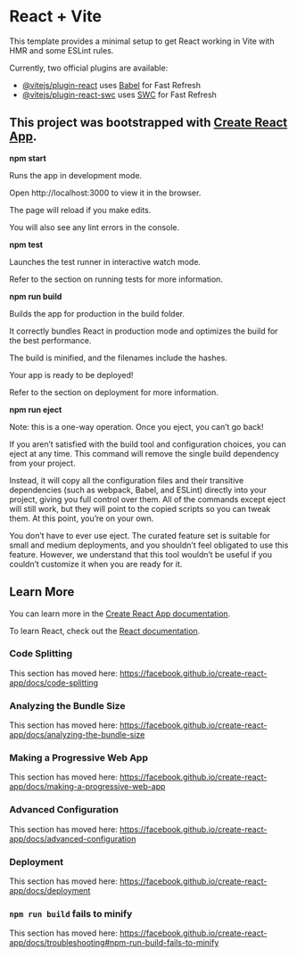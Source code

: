 # React + Vite

This template provides a minimal setup to get React working in Vite with HMR and some ESLint rules.

Currently, two official plugins are available:

- [@vitejs/plugin-react](https://github.com/vitejs/vite-plugin-react/blob/main/packages/plugin-react) uses [Babel](https://babeljs.io/) for Fast Refresh
- [@vitejs/plugin-react-swc](https://github.com/vitejs/vite-plugin-react/blob/main/packages/plugin-react-swc) uses [SWC](https://swc.rs/) for Fast Refresh


## This project was bootstrapped with [Create React App](https://github.com/facebook/create-react-app).  
**npm start**  

Runs the app in development mode.  

Open http://localhost:3000 to view it in the browser.  

The page will reload if you make edits.  

You will also see any lint errors in the console.  


**npm test**  

Launches the test runner in interactive watch mode.  

Refer to the section on running tests for more information.  


**npm run build**  

Builds the app for production in the build folder.  

It correctly bundles React in production mode and optimizes the build for the best performance.  


The build is minified, and the filenames include the hashes.  

Your app is ready to be deployed!  


Refer to the section on deployment for more information.  


**npm run eject**  

Note: this is a one-way operation. Once you eject, you can’t go back!  

If you aren’t satisfied with the build tool and configuration choices, you can eject at any time. This command will remove the single build dependency from your project.  

Instead, it will copy all the configuration files and their transitive dependencies (such as webpack, Babel, and ESLint) directly into your project, giving you full control over them. All of the commands except eject will still work, but they will point to the copied scripts so you can tweak them. At this point, you’re on your own.  

You don’t have to ever use eject. The curated feature set is suitable for small and medium deployments, and you shouldn’t feel obligated to use this feature. However, we understand that this tool wouldn’t be useful if you couldn’t customize it when you are ready for it.

## Learn More

You can learn more in the [Create React App documentation](https://facebook.github.io/create-react-app/docs/getting-started).

To learn React, check out the [React documentation](https://reactjs.org/).

### Code Splitting

This section has moved here: https://facebook.github.io/create-react-app/docs/code-splitting

### Analyzing the Bundle Size

This section has moved here: https://facebook.github.io/create-react-app/docs/analyzing-the-bundle-size

### Making a Progressive Web App

This section has moved here: https://facebook.github.io/create-react-app/docs/making-a-progressive-web-app

### Advanced Configuration

This section has moved here: https://facebook.github.io/create-react-app/docs/advanced-configuration

### Deployment

This section has moved here: https://facebook.github.io/create-react-app/docs/deployment

### `npm run build` fails to minify

This section has moved here: https://facebook.github.io/create-react-app/docs/troubleshooting#npm-run-build-fails-to-minify
